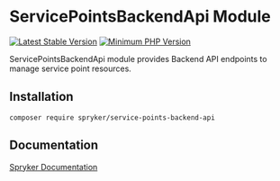 # ServicePointsBackendApi Module
[![Latest Stable Version](https://poser.pugx.org/spryker/service-points-backend-api/v/stable.svg)](https://packagist.org/packages/spryker/service-points-backend-api)
[![Minimum PHP Version](https://img.shields.io/badge/php-%3E%3D%208.0-8892BF.svg)](https://php.net/)

 ServicePointsBackendApi module provides Backend API endpoints to manage service point resources.

## Installation

```
composer require spryker/service-points-backend-api
```

## Documentation

[Spryker Documentation](https://docs.spryker.com)
